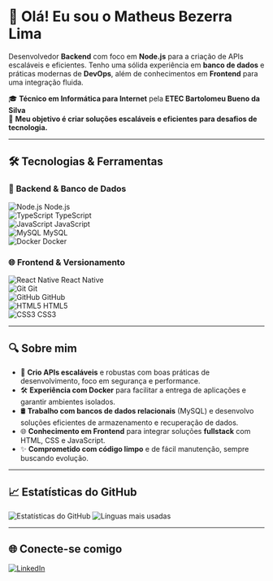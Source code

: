 # 👋 Olá! Eu sou o Matheus Bezerra Lima

Desenvolvedor **Backend** com foco em **Node.js** para a criação de APIs escaláveis e eficientes. Tenho uma sólida experiência em **banco de dados** e práticas modernas de **DevOps**, além de conhecimentos em **Frontend** para uma integração fluida.

🎓 **Técnico em Informática para Internet** pela **ETEC Bartolomeu Bueno da Silva**  
🚀 **Meu objetivo é criar soluções escaláveis e eficientes para desafios de tecnologia.**

---

## 🛠️ Tecnologias & Ferramentas

### 🚀 **Backend & Banco de Dados**

![Node.js](https://cdn.jsdelivr.net/gh/devicons/devicon/icons/nodejs/nodejs-original.svg) Node.js  
![TypeScript](https://cdn.jsdelivr.net/gh/devicons/devicon/icons/typescript/typescript-original.svg) TypeScript  
![JavaScript](https://cdn.jsdelivr.net/gh/devicons/devicon/icons/javascript/javascript-original.svg) JavaScript  
![MySQL](https://cdn.jsdelivr.net/gh/devicons/devicon/icons/mysql/mysql-original.svg) MySQL  
![Docker](https://cdn.jsdelivr.net/gh/devicons/devicon/icons/docker/docker-original.svg) Docker  

### 🌐 **Frontend & Versionamento**

![React Native](https://cdn.jsdelivr.net/gh/devicons/devicon/icons/react/react-original.svg) React Native  
![Git](https://cdn.jsdelivr.net/gh/devicons/devicon/icons/git/git-original.svg) Git  
![GitHub](https://cdn.jsdelivr.net/gh/devicons/devicon/icons/github/github-original.svg) GitHub  
![HTML5](https://cdn.jsdelivr.net/gh/devicons/devicon/icons/html5/html5-original.svg) HTML5  
![CSS3](https://cdn.jsdelivr.net/gh/devicons/devicon/icons/css3/css3-original.svg) CSS3  

---

## 🔍 Sobre mim

- 🔧 **Crio APIs escaláveis** e robustas com boas práticas de desenvolvimento, foco em segurança e performance.
- 🛠️ **Experiência com Docker** para facilitar a entrega de aplicações e garantir ambientes isolados.
- 🛢️ **Trabalho com bancos de dados relacionais** (MySQL) e desenvolvo soluções eficientes de armazenamento e recuperação de dados.
- 🌐 **Conhecimento em Frontend** para integrar soluções **fullstack** com HTML, CSS e JavaScript.
- ✨ **Comprometido com código limpo** e de fácil manutenção, sempre buscando evolução.

---

## 📈 Estatísticas do GitHub

![Estatísticas do GitHub](https://github-readme-stats.vercel.app/api?username=MatheusBezerraLima&show_icons=true&theme=radical)
![Línguas mais usadas](https://github-readme-stats.vercel.app/api/top-langs/?username=MatheusBezerraLima&layout=compact&theme=radical)

---

## 🌐 Conecte-se comigo

[![LinkedIn](https://img.shields.io/badge/-Matheus%20Bezerra%20Lima-0A66C2?style=for-the-badge&logo=linkedin&logoColor=white)](https://www.linkedin.com/in/matheus-bezerra-lima-156146265/)
